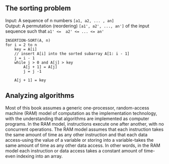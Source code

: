 ## The sorting problem  
Input: A sequence of n numbers `[a1, a2, ... , an]`  
Output: A permutation (reordering) `[a1', a2', ..., an']` of the input sequence such that  `a1' <=  a2' <= ... <= an'`


```
INSERTION-SORT(A, n)
for i = 2 to n
    key = A[i]
    // insert A[i] into the sorted subarray A[1: i - 1]
    j = i - 1
    while j > 0 and A[j] > key
        A[j + 1] = A[j]
        j = j -1 

    A[j + 1] = key
```

## Analyzing algorithms
Most of this book assumes a generic one-processor, random-access machine (RAM) model of computation as the implementation technology, with the  understanding that algorithms are implemented as computer programs. In the RAM model, instructions execute one after another, with no concurrent operations. The RAM model assumes that each instruction takes the same amount of time as any other instruction and that each data access-using the value of a variable or storing into a variable-takes the same amount of time as any other data access. In other words, in the RAM model each instruction or data access takes a constant amount of time-even indexing into an array.
